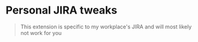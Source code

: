 # Personal JIRA tweaks

> This extension is specific to my workplace's JIRA and will most likely not work for you
